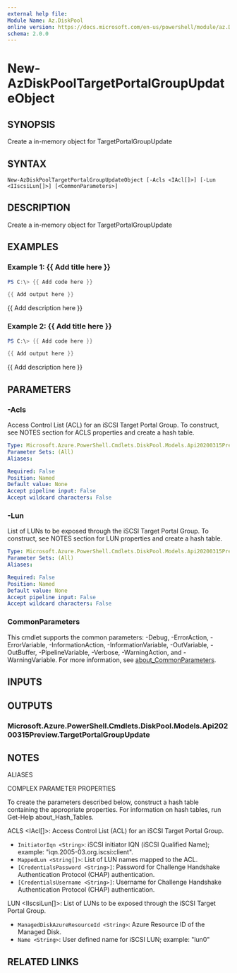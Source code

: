 ```yaml
---
external help file:
Module Name: Az.DiskPool
online version: https://docs.microsoft.com/en-us/powershell/module/az.DiskPool/new-AzDiskPoolTargetPortalGroupUpdateObject
schema: 2.0.0
---
```


# New-AzDiskPoolTargetPortalGroupUpdateObject

## SYNOPSIS
Create a in-memory object for TargetPortalGroupUpdate

## SYNTAX

```
New-AzDiskPoolTargetPortalGroupUpdateObject [-Acls <IAcl[]>] [-Lun <IIscsiLun[]>] [<CommonParameters>]
```

## DESCRIPTION
Create a in-memory object for TargetPortalGroupUpdate

## EXAMPLES

### Example 1: {{ Add title here }}
```powershell
PS C:\> {{ Add code here }}

{{ Add output here }}
```

{{ Add description here }}

### Example 2: {{ Add title here }}
```powershell
PS C:\> {{ Add code here }}

{{ Add output here }}
```

{{ Add description here }}

## PARAMETERS

### -Acls
Access Control List (ACL) for an iSCSI Target Portal Group.
To construct, see NOTES section for ACLS properties and create a hash table.

```yaml
Type: Microsoft.Azure.PowerShell.Cmdlets.DiskPool.Models.Api20200315Preview.IAcl[]
Parameter Sets: (All)
Aliases:

Required: False
Position: Named
Default value: None
Accept pipeline input: False
Accept wildcard characters: False
```

### -Lun
List of LUNs to be exposed through the iSCSI Target Portal Group.
To construct, see NOTES section for LUN properties and create a hash table.

```yaml
Type: Microsoft.Azure.PowerShell.Cmdlets.DiskPool.Models.Api20200315Preview.IIscsiLun[]
Parameter Sets: (All)
Aliases:

Required: False
Position: Named
Default value: None
Accept pipeline input: False
Accept wildcard characters: False
```

### CommonParameters
This cmdlet supports the common parameters: -Debug, -ErrorAction, -ErrorVariable, -InformationAction, -InformationVariable, -OutVariable, -OutBuffer, -PipelineVariable, -Verbose, -WarningAction, and -WarningVariable. For more information, see [about_CommonParameters](http://go.microsoft.com/fwlink/?LinkID=113216).

## INPUTS

## OUTPUTS

### Microsoft.Azure.PowerShell.Cmdlets.DiskPool.Models.Api20200315Preview.TargetPortalGroupUpdate

## NOTES

ALIASES

COMPLEX PARAMETER PROPERTIES

To create the parameters described below, construct a hash table containing the appropriate properties. For information on hash tables, run Get-Help about_Hash_Tables.


ACLS <IAcl[]>: Access Control List (ACL) for an iSCSI Target Portal Group.
  - `InitiatorIqn <String>`: iSCSI initiator IQN (iSCSI Qualified Name); example: "iqn.2005-03.org.iscsi:client".
  - `MappedLun <String[]>`: List of LUN names mapped to the ACL.
  - `[CredentialsPassword <String>]`: Password for Challenge Handshake Authentication Protocol (CHAP) authentication.
  - `[CredentialsUsername <String>]`: Username for Challenge Handshake Authentication Protocol (CHAP) authentication.

LUN <IIscsiLun[]>: List of LUNs to be exposed through the iSCSI Target Portal Group.
  - `ManagedDiskAzureResourceId <String>`: Azure Resource ID of the Managed Disk.
  - `Name <String>`: User defined name for iSCSI LUN; example: "lun0"

## RELATED LINKS

